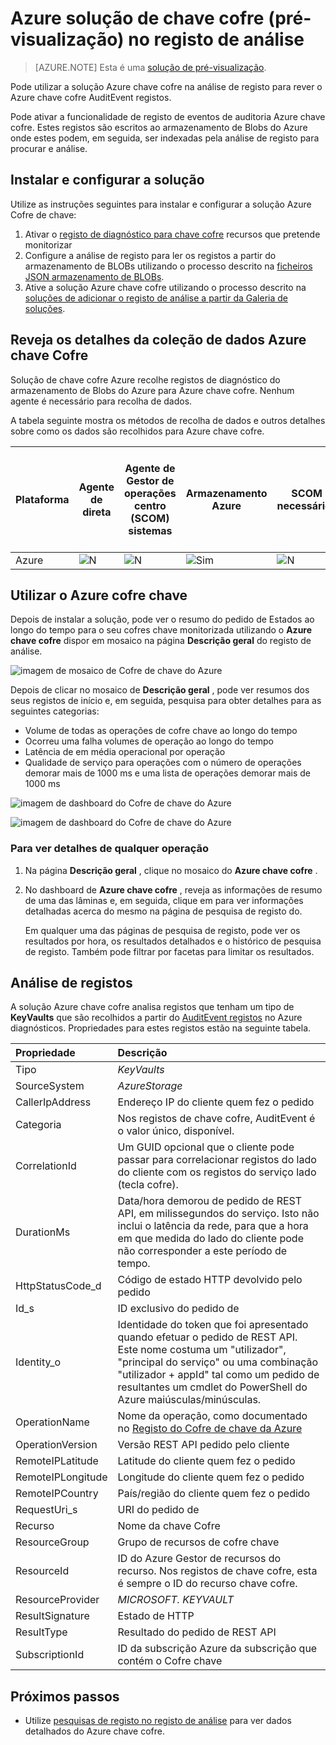 <properties
    pageTitle="Azure solução de chave cofre no registo de análise | Microsoft Azure"
    description="Pode utilizar a solução Azure chave cofre na análise de registo para rever os registos do Azure chave cofre."
    services="log-analytics"
    documentationCenter=""
    authors="richrundmsft"
    manager="jochan"
    editor=""/>

<tags
    ms.service="log-analytics"
    ms.workload="na"
    ms.tgt_pltfrm="na"
    ms.devlang="na"
    ms.topic="article"
    ms.date="07/12/2016"
    ms.author="richrund"/>

# <a name="azure-key-vault-preview-solution-in-log-analytics"></a>Azure solução de chave cofre (pré-visualização) no registo de análise

>[AZURE.NOTE] Esta é uma [solução de pré-visualização](log-analytics-add-solutions.md#log-analytics-preview-solutions-and-features).

Pode utilizar a solução Azure chave cofre na análise de registo para rever o Azure chave cofre AuditEvent registos.

Pode ativar a funcionalidade de registo de eventos de auditoria Azure chave cofre. Estes registos são escritos ao armazenamento de Blobs do Azure onde estes podem, em seguida, ser indexadas pela análise de registo para procurar e análise.

## <a name="install-and-configure-the-solution"></a>Instalar e configurar a solução

Utilize as instruções seguintes para instalar e configurar a solução Azure Cofre de chave:

1.  Ativar o [registo de diagnóstico para chave cofre](../key-vault/key-vault-logging.md) recursos que pretende monitorizar
2.  Configure a análise de registo para ler os registos a partir do armazenamento de BLOBs utilizando o processo descrito na [ficheiros JSON armazenamento de BLOBs](../log-analytics/log-analytics-azure-storage-json.md).
3.  Ative a solução Azure chave cofre utilizando o processo descrito na [soluções de adicionar o registo de análise a partir da Galeria de soluções](log-analytics-add-solutions.md).  

## <a name="review-azure-key-vault-data-collection-details"></a>Reveja os detalhes da coleção de dados Azure chave Cofre

Solução de chave cofre Azure recolhe registos de diagnóstico do armazenamento de Blobs do Azure para Azure chave cofre.
Nenhum agente é necessário para recolha de dados.

A tabela seguinte mostra os métodos de recolha de dados e outros detalhes sobre como os dados são recolhidos para Azure chave cofre.

| Plataforma | Agente de direta | Agente de Gestor de operações centro (SCOM) sistemas | Armazenamento Azure | SCOM necessário? | Dados de agente SCOM enviados por grupo de gestão | Frequência de coleções de sites |
|---|---|---|---|---|---|---|
|Azure|![N](./media/log-analytics-azure-keyvault/oms-bullet-red.png)|![N](./media/log-analytics-azure-keyvault/oms-bullet-red.png)|![Sim](./media/log-analytics-azure-keyvault/oms-bullet-green.png)|            ![N](./media/log-analytics-azure-keyvault/oms-bullet-red.png)|![N](./media/log-analytics-azure-keyvault/oms-bullet-red.png)| 10 minutos|

## <a name="use-azure-key-vault"></a>Utilizar o Azure cofre chave

Depois de instalar a solução, pode ver o resumo do pedido de Estados ao longo do tempo para o seu cofres chave monitorizada utilizando o **Azure chave cofre** dispor em mosaico na página **Descrição geral** do registo de análise.

![imagem de mosaico de Cofre de chave do Azure](./media/log-analytics-azure-keyvault/log-analytics-keyvault-tile.png)

Depois de clicar no mosaico de **Descrição geral** , pode ver resumos dos seus registos de início e, em seguida, pesquisa para obter detalhes para as seguintes categorias:

- Volume de todas as operações de cofre chave ao longo do tempo
- Ocorreu uma falha volumes de operação ao longo do tempo
- Latência de em média operacional por operação
- Qualidade de serviço para operações com o número de operações demorar mais de 1000 ms e uma lista de operações demorar mais de 1000 ms

![imagem de dashboard do Cofre de chave do Azure](./media/log-analytics-azure-keyvault/log-analytics-keyvault01.png)

![imagem de dashboard do Cofre de chave do Azure](./media/log-analytics-azure-keyvault/log-analytics-keyvault02.png)

### <a name="to-view-details-for-any-operation"></a>Para ver detalhes de qualquer operação

1. Na página **Descrição geral** , clique no mosaico do **Azure chave cofre** .
2. No dashboard de **Azure chave cofre** , reveja as informações de resumo de uma das lâminas e, em seguida, clique em para ver informações detalhadas acerca do mesmo na página de pesquisa de registo do.

    Em qualquer uma das páginas de pesquisa de registo, pode ver os resultados por hora, os resultados detalhados e o histórico de pesquisa de registo. Também pode filtrar por facetas para limitar os resultados.

## <a name="log-analytics-records"></a>Análise de registos

A solução Azure chave cofre analisa registos que tenham um tipo de **KeyVaults** que são recolhidos a partir do [AuditEvent registos](../key-vault/key-vault-logging.md) no Azure diagnósticos.  Propriedades para estes registos estão na seguinte tabela.  

| Propriedade | Descrição |
|:--|:--|
| Tipo | *KeyVaults* |
| SourceSystem | *AzureStorage* |
| CallerIpAddress | Endereço IP do cliente quem fez o pedido |
| Categoria      | Nos registos de chave cofre, AuditEvent é o valor único, disponível.|
| CorrelationId | Um GUID opcional que o cliente pode passar para correlacionar registos do lado do cliente com os registos do serviço lado (tecla cofre). |
| DurationMs | Data/hora demorou de pedido de REST API, em milissegundos do serviço. Isto não inclui o latência da rede, para que a hora em que medida do lado do cliente pode não corresponder a este período de tempo. |
| HttpStatusCode_d | Código de estado HTTP devolvido pelo pedido |
| Id_s       | ID exclusivo do pedido de |
| Identity_o | Identidade do token que foi apresentado quando efetuar o pedido de REST API. Este nome costuma um "utilizador", "principal do serviço" ou uma combinação "utilizador + appId" tal como um pedido de resultantes um cmdlet do PowerShell do Azure maiúsculas/minúsculas. |
| OperationName      | Nome da operação, como documentado no [Registo do Cofre de chave da Azure](../key-vault/key-vault-logging.md)|
| OperationVersion      | Versão REST API pedido pelo cliente|
| RemoteIPLatitude | Latitude do cliente quem fez o pedido |
| RemoteIPLongitude | Longitude do cliente quem fez o pedido |
| RemoteIPCountry | País/região do cliente quem fez o pedido  |
| RequestUri_s | URI do pedido de |
| Recurso   | Nome da chave Cofre |
| ResourceGroup | Grupo de recursos de cofre chave |
| ResourceId | ID do Azure Gestor de recursos do recurso. Nos registos de chave cofre, esta é sempre o ID do recurso chave cofre. |
| ResourceProvider | *MICROSOFT. KEYVAULT* |
| ResultSignature  | Estado de HTTP|
| ResultType      | Resultado do pedido de REST API|
| SubscriptionId | ID da subscrição Azure da subscrição que contém o Cofre chave |


## <a name="next-steps"></a>Próximos passos

- Utilize [pesquisas de registo no registo de análise](log-analytics-log-searches.md) para ver dados detalhados do Azure chave cofre.
